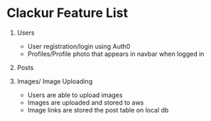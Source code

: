 # Clackur Feature List
1. Users
   * User registration/login using Auth0
   * Profiles/Profile photo that appears in navbar when logged in

2. Posts

3. Images/ Image Uploading
   * Users are able to upload images
   * Images are uploaded and stored to aws
   * Image links are stored the post table on local db